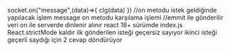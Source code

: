socket.on("message",(data)=>{
    clg(data)
})
//on metodu istek geldiğinde yapılacak işlem message on metodu karşılama işlemi
//emmit ile gönderilir veri on ile serverde dinlenir alınır
react 18+ sürümde index.js React.strictMode kaldır  ilk gönderilen isteği geçersiz sayıyor ikinci isteği geçerli saydığı için 2  cevap döndürüyor